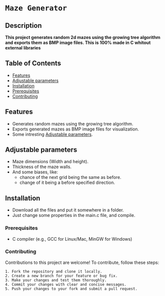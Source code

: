 # `Maze Generator`

## Description

**This project generates random 2d mazes using the growing tree algorithm and exports them as BMP image files. This is 100% made in C whitout external libraries**

## Table of Contents

- [Features](#features)
- [Adjustable parameters](#adjustable-parameters)
- [Installation](#installation)
- [Prerequisites](#Prerequisites)
- [Contributing](#Contributing)

## Features

- Generates random mazes using the growing tree algorithm.
- Exports generated mazes as BMP image files for visualization.
- Some intresting [Adjustable parameters](#Adjustable-parameters).

## Adjustable parameters

- Maze dimensions (Width and height).
- Thickness of the maze walls.
- And some biases, like:
   - chance of the next grid being the same as before.
   - change of it being a before specified direction.

## Installation
- Download all the files and put it somewhere in a folder.
- Just change some properties in the main.c file, and compile.

### Prerequisites
- C compiler (e.g., GCC for Linux/Mac, MinGW for Windows)

### Contributing

Contributions to this project are welcome! To contribute, follow these steps:

    1. Fork the repository and clone it locally.
    2. Create a new branch for your feature or bug fix.
    3. Make your changes and test them thoroughly.
    4. Commit your changes with clear and concise messages.
    5. Push your changes to your fork and submit a pull request.
